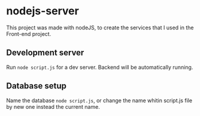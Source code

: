 # nodejs-server

This project was made with nodeJS, to create the services that I used in the Front-end project.

## Development server

Run `node script.js` for a dev server. Backend will be automatically running.

## Database setup

Name the database `node script.js`, or change the name whitin script.js file by new one instead the current name.
